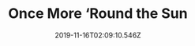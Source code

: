 ---
title: Once More ‘Round the Sun
artist: Mastodon
date: 2019-11-16T02:09:10.546Z
cover: tumblr_od91wrov3p1vfaqyoo1_1280.jpg
styles:
  - Progressive Metal
  - Heavy Metal
links:
  spotify: https://open.spotify.com/album/7mEkBi9a2p2f1WQbnH8Qk5?si=nKDGBvQmQrGvEn98hSQzoQ
  youtube: https://music.youtube.com/watch?v=tI81VTGTdaU
  applemusic: https://itunes.apple.com/us/album/once-more-round-the-sun/866402572?uo=4
  soundcloud: ""
  bandcamp: ""
  googleplay: https://play.google.com/music/m/B537zpncozjs7pzbxxdzmoktula?signup_if_needed=1
  deezer: https://www.deezer.com/album/7976964
---